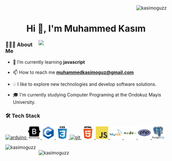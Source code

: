 <p align="right"> <img src="https://komarev.com/ghpvc/?username=kasimoguzz&label=Profile%20views&color=0e75b6&style=flat" alt="kasimoguzz" /> </p>
<h1 align="center">Hi 👋, I'm Muhammed Kasım</h1>
<img align="right" width="400" src="https://cdn.dribbble.com/users/1162077/screenshots/3848914/programmer.gif">
<h3 align="left">👨🏻‍💻  About Me</h3>

- 🌱 I’m currently learning **javascript**

- 📫 How to reach me **muhammedkasimoguz@gmail.com**
- 💡 I like to explore new technologies and develop software solutions.
- 🎓 I'm currently studying Computer Programing at the Ondokuz Mayis University.



<h3 align="left">🛠  Tech Stack</h3>
<p align="left"> <a href="https://www.arduino.cc/" target="_blank" rel="noreferrer"> <img src="https://cdn.worldvectorlogo.com/logos/arduino-1.svg" alt="arduino" width="40" height="40"/> </a> <a href="https://getbootstrap.com" target="_blank" rel="noreferrer"> <img src="https://raw.githubusercontent.com/devicons/devicon/master/icons/bootstrap/bootstrap-plain-wordmark.svg" alt="bootstrap" width="40" height="40"/> </a> <a href="https://www.cprogramming.com/" target="_blank" rel="noreferrer"> <img src="https://raw.githubusercontent.com/devicons/devicon/master/icons/c/c-original.svg" alt="c" width="40" height="40"/> </a> <a href="https://www.w3schools.com/css/" target="_blank" rel="noreferrer"> <img src="https://raw.githubusercontent.com/devicons/devicon/master/icons/css3/css3-original-wordmark.svg" alt="css3" width="40" height="40"/> </a> <a href="https://git-scm.com/" target="_blank" rel="noreferrer"> <img src="https://www.vectorlogo.zone/logos/git-scm/git-scm-icon.svg" alt="git" width="40" height="40"/> </a> <a href="https://www.w3.org/html/" target="_blank" rel="noreferrer"> <img src="https://raw.githubusercontent.com/devicons/devicon/master/icons/html5/html5-original-wordmark.svg" alt="html5" width="40" height="40"/> </a> <a href="https://developer.mozilla.org/en-US/docs/Web/JavaScript" target="_blank" rel="noreferrer"> <img src="https://raw.githubusercontent.com/devicons/devicon/master/icons/javascript/javascript-original.svg" alt="javascript" width="40" height="40"/> </a> <a href="https://www.mysql.com/" target="_blank" rel="noreferrer"> <img src="https://raw.githubusercontent.com/devicons/devicon/master/icons/mysql/mysql-original-wordmark.svg" alt="mysql" width="40" height="40"/> </a> <a href="https://nodejs.org" target="_blank" rel="noreferrer"> <img src="https://raw.githubusercontent.com/devicons/devicon/master/icons/nodejs/nodejs-original-wordmark.svg" alt="nodejs" width="40" height="40"/> </a> <a href="https://www.php.net" target="_blank" rel="noreferrer"> <img src="https://raw.githubusercontent.com/devicons/devicon/master/icons/php/php-original.svg" alt="php" width="40" height="40"/> </a> <a href="https://www.postgresql.org" target="_blank" rel="noreferrer"> <img src="https://raw.githubusercontent.com/devicons/devicon/master/icons/postgresql/postgresql-original-wordmark.svg" alt="postgresql" width="40" height="40"/> </a> </p>

<img align="left" width="400" src="https://github-readme-stats.vercel.app/api?username=kasimoguzz&show_icons=true&locale=en" alt="kasimoguzz" /> 

<img align="right" width="400" src="https://github-readme-stats.vercel.app/api/top-langs?username=kasimoguzz&show_icons=true&locale=en&layout=compact" alt="kasimoguzz" /> 









